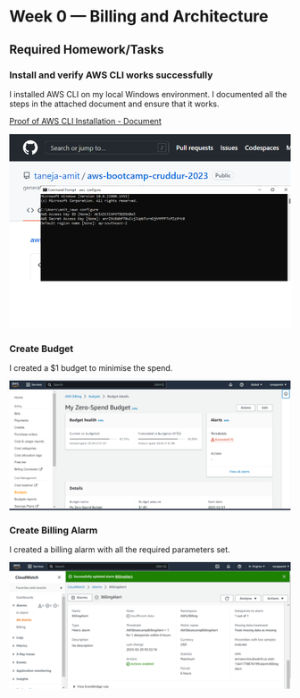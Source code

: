 # Week 0 — Billing and Architecture

## Required Homework/Tasks

### Install and verify AWS CLI works successfully
I installed AWS CLI on my local Windows environment. I documented all the steps in the attached document and ensure that it works.

[Proof of AWS CLI Installation - Document](assets/week0/StepsToInstallAWS_CLI.docx)

![Simple Proof of AWS CLI Installation](assets/week0/Proof_of_AWS_CLI_Installed.png)

### Create Budget

I created a $1 budget to minimise the spend. 

![Proof of Budget creation](assets/week0/Budget.png)

### Create Billing Alarm

I created a billing alarm with all the required parameters set. 

![Proof of Billing Alarm creation](assets/week0/BillingAlarm.png)


